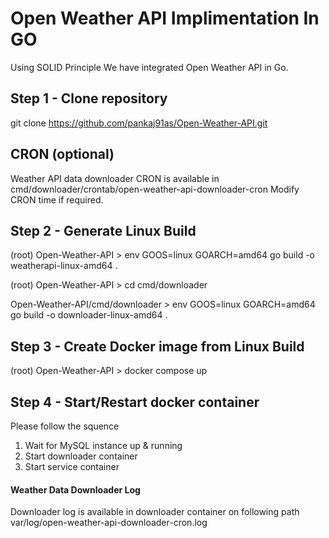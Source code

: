 # Open Weather API Implimentation In GO

Using SOLID Principle We have integrated Open Weather API in Go.

## Step 1 - Clone repository

git clone https://github.com/pankaj91as/Open-Weather-API.git

## CRON (optional)

Weather API data downloader CRON is available in cmd/downloader/crontab/open-weather-api-downloader-cron
Modify CRON time if required.

## Step 2 - Generate Linux Build

(root) Open-Weather-API > env GOOS=linux GOARCH=amd64 go build -o weatherapi-linux-amd64 .

(root) Open-Weather-API > cd cmd/downloader

Open-Weather-API/cmd/downloader > env GOOS=linux GOARCH=amd64 go build -o downloader-linux-amd64 .

## Step 3 - Create Docker image from Linux Build

(root) Open-Weather-API > docker compose up

## Step 4 - Start/Restart docker container

Please follow the squence

1. Wait for MySQL instance up & running
2. Start downloader container
3. Start service container

#### Weather Data Downloader Log

Downloader log is available in downloader container on following path
var/log/open-weather-api-downloader-cron.log
